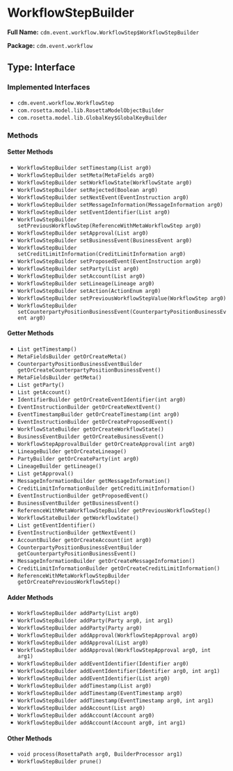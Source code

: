 # WorkflowStepBuilder

**Full Name:** `cdm.event.workflow.WorkflowStep$WorkflowStepBuilder`

**Package:** `cdm.event.workflow`

## Type: Interface

### Implemented Interfaces

- `cdm.event.workflow.WorkflowStep`
- `com.rosetta.model.lib.RosettaModelObjectBuilder`
- `com.rosetta.model.lib.GlobalKey$GlobalKeyBuilder`

### Methods

#### Setter Methods

- `WorkflowStepBuilder setTimestamp(List arg0)`
- `WorkflowStepBuilder setMeta(MetaFields arg0)`
- `WorkflowStepBuilder setWorkflowState(WorkflowState arg0)`
- `WorkflowStepBuilder setRejected(Boolean arg0)`
- `WorkflowStepBuilder setNextEvent(EventInstruction arg0)`
- `WorkflowStepBuilder setMessageInformation(MessageInformation arg0)`
- `WorkflowStepBuilder setEventIdentifier(List arg0)`
- `WorkflowStepBuilder setPreviousWorkflowStep(ReferenceWithMetaWorkflowStep arg0)`
- `WorkflowStepBuilder setApproval(List arg0)`
- `WorkflowStepBuilder setBusinessEvent(BusinessEvent arg0)`
- `WorkflowStepBuilder setCreditLimitInformation(CreditLimitInformation arg0)`
- `WorkflowStepBuilder setProposedEvent(EventInstruction arg0)`
- `WorkflowStepBuilder setParty(List arg0)`
- `WorkflowStepBuilder setAccount(List arg0)`
- `WorkflowStepBuilder setLineage(Lineage arg0)`
- `WorkflowStepBuilder setAction(ActionEnum arg0)`
- `WorkflowStepBuilder setPreviousWorkflowStepValue(WorkflowStep arg0)`
- `WorkflowStepBuilder setCounterpartyPositionBusinessEvent(CounterpartyPositionBusinessEvent arg0)`

#### Getter Methods

- `List getTimestamp()`
- `MetaFieldsBuilder getOrCreateMeta()`
- `CounterpartyPositionBusinessEventBuilder getOrCreateCounterpartyPositionBusinessEvent()`
- `MetaFieldsBuilder getMeta()`
- `List getParty()`
- `List getAccount()`
- `IdentifierBuilder getOrCreateEventIdentifier(int arg0)`
- `EventInstructionBuilder getOrCreateNextEvent()`
- `EventTimestampBuilder getOrCreateTimestamp(int arg0)`
- `EventInstructionBuilder getOrCreateProposedEvent()`
- `WorkflowStateBuilder getOrCreateWorkflowState()`
- `BusinessEventBuilder getOrCreateBusinessEvent()`
- `WorkflowStepApprovalBuilder getOrCreateApproval(int arg0)`
- `LineageBuilder getOrCreateLineage()`
- `PartyBuilder getOrCreateParty(int arg0)`
- `LineageBuilder getLineage()`
- `List getApproval()`
- `MessageInformationBuilder getMessageInformation()`
- `CreditLimitInformationBuilder getCreditLimitInformation()`
- `EventInstructionBuilder getProposedEvent()`
- `BusinessEventBuilder getBusinessEvent()`
- `ReferenceWithMetaWorkflowStepBuilder getPreviousWorkflowStep()`
- `WorkflowStateBuilder getWorkflowState()`
- `List getEventIdentifier()`
- `EventInstructionBuilder getNextEvent()`
- `AccountBuilder getOrCreateAccount(int arg0)`
- `CounterpartyPositionBusinessEventBuilder getCounterpartyPositionBusinessEvent()`
- `MessageInformationBuilder getOrCreateMessageInformation()`
- `CreditLimitInformationBuilder getOrCreateCreditLimitInformation()`
- `ReferenceWithMetaWorkflowStepBuilder getOrCreatePreviousWorkflowStep()`

#### Adder Methods

- `WorkflowStepBuilder addParty(List arg0)`
- `WorkflowStepBuilder addParty(Party arg0, int arg1)`
- `WorkflowStepBuilder addParty(Party arg0)`
- `WorkflowStepBuilder addApproval(WorkflowStepApproval arg0)`
- `WorkflowStepBuilder addApproval(List arg0)`
- `WorkflowStepBuilder addApproval(WorkflowStepApproval arg0, int arg1)`
- `WorkflowStepBuilder addEventIdentifier(Identifier arg0)`
- `WorkflowStepBuilder addEventIdentifier(Identifier arg0, int arg1)`
- `WorkflowStepBuilder addEventIdentifier(List arg0)`
- `WorkflowStepBuilder addTimestamp(List arg0)`
- `WorkflowStepBuilder addTimestamp(EventTimestamp arg0)`
- `WorkflowStepBuilder addTimestamp(EventTimestamp arg0, int arg1)`
- `WorkflowStepBuilder addAccount(List arg0)`
- `WorkflowStepBuilder addAccount(Account arg0)`
- `WorkflowStepBuilder addAccount(Account arg0, int arg1)`

#### Other Methods

- `void process(RosettaPath arg0, BuilderProcessor arg1)`
- `WorkflowStepBuilder prune()`

